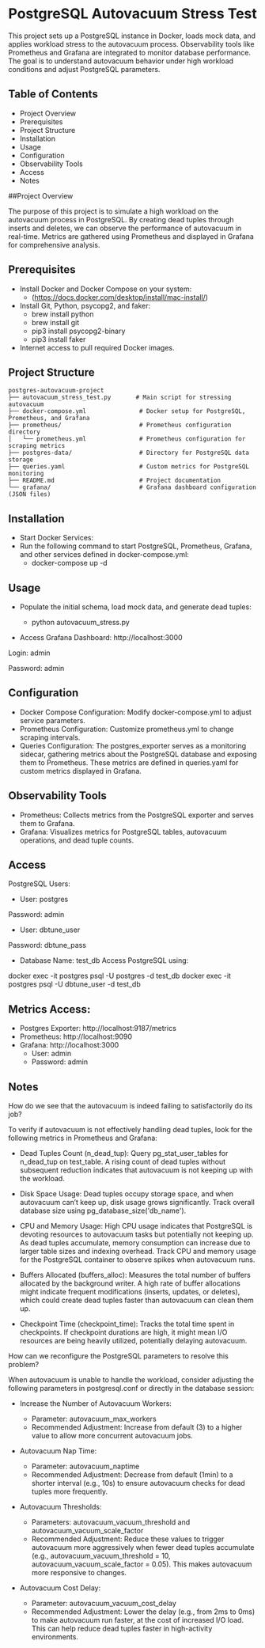 # PostgreSQL Autovacuum Stress Test

This project sets up a PostgreSQL instance in Docker, loads mock data, and applies workload stress to the autovacuum process. Observability tools like Prometheus and Grafana are integrated to monitor database performance. The goal is to understand autovacuum behavior under high workload conditions and adjust PostgreSQL parameters.

## Table of Contents

* Project Overview
* Prerequisites
* Project Structure
* Installation
* Usage
* Configuration
* Observability Tools
* Access
* Notes

##Project Overview

The purpose of this project is to simulate a high workload on the autovacuum process in PostgreSQL. By creating dead tuples through inserts and deletes, we can observe the performance of autovacuum in real-time. Metrics are gathered using Prometheus and displayed in Grafana for comprehensive analysis.

## Prerequisites
* Install Docker and Docker Compose on your system:
  * (https://docs.docker.com/desktop/install/mac-install/)
* Install Git, Python, psycopg2, and faker:
  * brew install python
  * brew install git
  * pip3 install psycopg2-binary
  * pip3 install faker
* Internet access to pull required Docker images.

## Project Structure

```
postgres-autovacuum-project
├── autovacuum_stress_test.py       # Main script for stressing autovacuum
├── docker-compose.yml               # Docker setup for PostgreSQL, Prometheus, and Grafana
├── prometheus/                      # Prometheus configuration directory
│   └── prometheus.yml               # Prometheus configuration for scraping metrics
├── postgres-data/                   # Directory for PostgreSQL data storage
├── queries.yaml                     # Custom metrics for PostgreSQL monitoring
├── README.md                        # Project documentation
└── grafana/                         # Grafana dashboard configuration (JSON files)
```


## Installation

* Start Docker Services: 
 * Run the following command to start PostgreSQL, Prometheus, Grafana, and other services defined in docker-compose.yml:
   * docker-compose up -d

## Usage

* Populate the initial schema, load mock data, and generate dead tuples:
  * python autovacuum_stress.py

* Access Grafana Dashboard:
http://localhost:3000

Login: admin

Password: admin

## Configuration
* Docker Compose Configuration: Modify docker-compose.yml to adjust service parameters.
* Prometheus Configuration: Customize prometheus.yml to change scraping intervals.
* Queries Configuration: The postgres_exporter serves as a monitoring sidecar, gathering metrics about the PostgreSQL database and exposing them to Prometheus. These metrics are defined in queries.yaml for custom metrics displayed in Grafana.


## Observability Tools

* Prometheus: Collects metrics from the PostgreSQL exporter and serves them to Grafana.
* Grafana: Visualizes metrics for PostgreSQL tables, autovacuum operations, and dead tuple counts.


## Access

PostgreSQL Users:

* User: postgres

Password: admin
* User: dbtune_user

Password: dbtune_pass
* Database Name: test_db
Access PostgreSQL using:

docker exec -it postgres psql -U postgres -d test_db
docker exec -it postgres psql -U dbtune_user -d test_db

## Metrics Access:
* Postgres Exporter: http://localhost:9187/metrics
* Prometheus: http://localhost:9090
* Grafana: http://localhost:3000
  * User: admin
  * Password: admin

## Notes

How do we see that the autovacuum is indeed failing to satisfactorily do its job?

To verify if autovacuum is not effectively handling dead tuples, look for the following metrics in Prometheus and Grafana:

* Dead Tuples Count (n_dead_tup):
Query pg_stat_user_tables for n_dead_tup on test_table. A rising count of dead tuples without subsequent reduction indicates that autovacuum is not keeping up with the workload.

* Disk Space Usage:
Dead tuples occupy storage space, and when autovacuum can’t keep up, disk usage grows significantly. Track overall database size using pg_database_size('db_name').

* CPU and Memory Usage:
High CPU usage indicates that PostgreSQL is devoting resources to autovacuum tasks but potentially not keeping up. As dead tuples accumulate, memory consumption can increase due to larger table sizes and indexing overhead. Track CPU and memory usage for the PostgreSQL container to observe spikes when autovacuum runs.

* Buffers Allocated (buffers_alloc):
Measures the total number of buffers allocated by the background writer. A high rate of buffer allocations might indicate frequent modifications (inserts, updates, or deletes), which could create dead tuples faster than autovacuum can clean them up.

* Checkpoint Time (checkpoint_time):
Tracks the total time spent in checkpoints. If checkpoint durations are high, it might mean I/O resources are being heavily utilized, potentially delaying autovacuum.

How can we reconfigure the PostgreSQL parameters to resolve this problem?

When autovacuum is unable to handle the workload, consider adjusting the following parameters in postgresql.conf or directly in the database session:

* Increase the Number of Autovacuum Workers:
  * Parameter: autovacuum_max_workers
  * Recommended Adjustment: Increase from default (3) to a higher value to allow more concurrent autovacuum jobs. 

* Autovacuum Nap Time:
  * Parameter: autovacuum_naptime
  * Recommended Adjustment: Decrease from default (1min) to a shorter interval (e.g., 10s) to ensure autovacuum checks for dead tuples more frequently.

* Autovacuum Thresholds:
  * Parameters: autovacuum_vacuum_threshold and autovacuum_vacuum_scale_factor
  * Recommended Adjustment: Reduce these values to trigger autovacuum more aggressively when fewer dead tuples accumulate (e.g., autovacuum_vacuum_threshold = 10, autovacuum_vacuum_scale_factor = 0.05). This makes autovacuum more responsive to changes.

* Autovacuum Cost Delay:
  * Parameter: autovacuum_vacuum_cost_delay
  * Recommended Adjustment: Lower the delay (e.g., from 2ms to 0ms) to make autovacuum run faster, at the cost of increased I/O load. This can help reduce dead tuples faster in high-activity environments.
